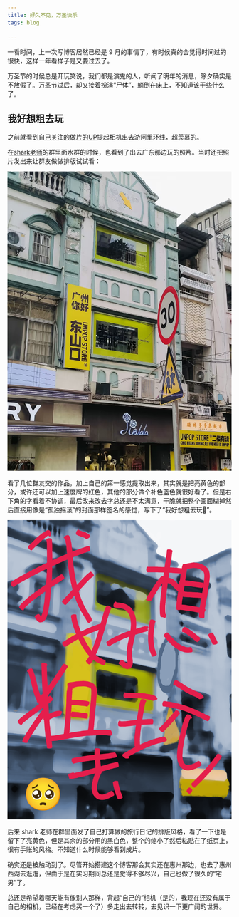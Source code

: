 ```yaml
---
title: 好久不见，万圣快乐
tags: blog

---
```

一看时间，上一次写博客居然已经是 9 月的事情了，有时候真的会觉得时间过的很快，这样一年看样子是又要过去了。

万圣节的时候总是开玩笑说，我们都是演鬼的人，听闻了明年的消息，除夕确实是不放假了。万圣节过后，却又接着扮演“尸体”，躺倒在床上，不知道该干些什么了。

## 我好想粗去玩

之前就看到[自己关注的做片的UP](https://space.bilibili.com/7027889)提起相机出去游阿里环线，超羡慕的。

在[shark老师](https://space.bilibili.com/385027343)的群里面水群的时候，也看到了出去广东那边玩的照片。当时还把照片发出来让群友做做排版试试看：

![原图](../assests/images/shark-guangzhounihao.jpg)

看了几位群友交的作品，加上自己的第一感觉提取出来，其实就是把亮黄色的部分，或许还可以加上速度牌的红色，其他的部分做个补色蓝色就很好看了。但是右下角的字看着不协调，最后改来改去字总还是不太满意，干脆就把整个画面糊掉然后直接用像是“孤独摇滚”的封面那样签名的感觉，写下了“我好想粗去玩🥺”。

![自己的排](/assests/images/i-just-wanna-goin-out.png)

后来 shark 老师在群里面发了自己打算做的旅行日记的排版风格，看了一下也是留下了亮黄色，但是其余的部分用的黑白色，整个的缩小了然后粘贴在了纸页上，很有手账的风格。不知道什么时候能够看到成片。

确实还是被触动到了。尽管开始搭建这个博客那会其实还在惠州那边，也去了惠州西湖去逛逛，但由于是在实习期间总还是觉得不够尽兴，自己也做了很久的“宅男”了。

总还是希望着哪天能有像别人那样，背起“自己的”相机（是的，我现在还没有属于自己的相机，已经在考虑买一个了）多走出去转转，去见识一下更广阔的世界。